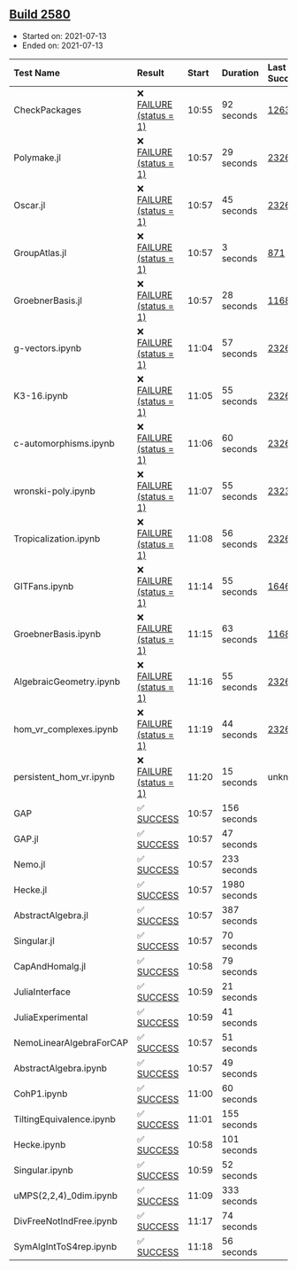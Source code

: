 ## [Build 2580](https://oscarci.mathematik.uni-kl.de/job/oscar-stable/2580/)

* Started on: 2021-07-13
* Ended on: 2021-07-13

| Test Name    | Result | Start | Duration | Last Success | First Failure |
|:-------------|:-------|:------|:---------|:-------------|:--------------|
| CheckPackages | ❌ [FAILURE (status = 1)](https://oscarci.mathematik.uni-kl.de/job/oscar-stable/2580/artifact/logs/build-2580/CheckPackages.log) | 10:55 | 92 seconds | [1263](https://oscarci.mathematik.uni-kl.de/job/oscar-stable/1263/) | [1264](https://oscarci.mathematik.uni-kl.de/job/oscar-stable/1264/) |
| Polymake.jl | ❌ [FAILURE (status = 1)](https://oscarci.mathematik.uni-kl.de/job/oscar-stable/2580/artifact/logs/build-2580/Polymake.jl.log) | 10:57 | 29 seconds | [2326](https://oscarci.mathematik.uni-kl.de/job/oscar-stable/2326/) | [2327](https://oscarci.mathematik.uni-kl.de/job/oscar-stable/2327/) |
| Oscar.jl | ❌ [FAILURE (status = 1)](https://oscarci.mathematik.uni-kl.de/job/oscar-stable/2580/artifact/logs/build-2580/Oscar.jl.log) | 10:57 | 45 seconds | [2326](https://oscarci.mathematik.uni-kl.de/job/oscar-stable/2326/) | [2327](https://oscarci.mathematik.uni-kl.de/job/oscar-stable/2327/) |
| GroupAtlas.jl | ❌ [FAILURE (status = 1)](https://oscarci.mathematik.uni-kl.de/job/oscar-stable/2580/artifact/logs/build-2580/GroupAtlas.jl.log) | 10:57 | 3 seconds | [871](https://oscarci.mathematik.uni-kl.de/job/oscar-stable/871/) | [872](https://oscarci.mathematik.uni-kl.de/job/oscar-stable/872/) |
| GroebnerBasis.jl | ❌ [FAILURE (status = 1)](https://oscarci.mathematik.uni-kl.de/job/oscar-stable/2580/artifact/logs/build-2580/GroebnerBasis.jl.log) | 10:57 | 28 seconds | [1168](https://oscarci.mathematik.uni-kl.de/job/oscar-stable/1168/) | [1169](https://oscarci.mathematik.uni-kl.de/job/oscar-stable/1169/) |
| g-vectors.ipynb | ❌ [FAILURE (status = 1)](https://oscarci.mathematik.uni-kl.de/job/oscar-stable/2580/artifact/logs/build-2580/g-vectors.ipynb.log) | 11:04 | 57 seconds | [2326](https://oscarci.mathematik.uni-kl.de/job/oscar-stable/2326/) | [2327](https://oscarci.mathematik.uni-kl.de/job/oscar-stable/2327/) |
| K3-16.ipynb | ❌ [FAILURE (status = 1)](https://oscarci.mathematik.uni-kl.de/job/oscar-stable/2580/artifact/logs/build-2580/K3-16.ipynb.log) | 11:05 | 55 seconds | [2326](https://oscarci.mathematik.uni-kl.de/job/oscar-stable/2326/) | [2327](https://oscarci.mathematik.uni-kl.de/job/oscar-stable/2327/) |
| c-automorphisms.ipynb | ❌ [FAILURE (status = 1)](https://oscarci.mathematik.uni-kl.de/job/oscar-stable/2580/artifact/logs/build-2580/c-automorphisms.ipynb.log) | 11:06 | 60 seconds | [2326](https://oscarci.mathematik.uni-kl.de/job/oscar-stable/2326/) | [2327](https://oscarci.mathematik.uni-kl.de/job/oscar-stable/2327/) |
| wronski-poly.ipynb | ❌ [FAILURE (status = 1)](https://oscarci.mathematik.uni-kl.de/job/oscar-stable/2580/artifact/logs/build-2580/wronski-poly.ipynb.log) | 11:07 | 55 seconds | [2323](https://oscarci.mathematik.uni-kl.de/job/oscar-stable/2323/) | [2324](https://oscarci.mathematik.uni-kl.de/job/oscar-stable/2324/) |
| Tropicalization.ipynb | ❌ [FAILURE (status = 1)](https://oscarci.mathematik.uni-kl.de/job/oscar-stable/2580/artifact/logs/build-2580/Tropicalization.ipynb.log) | 11:08 | 56 seconds | [2326](https://oscarci.mathematik.uni-kl.de/job/oscar-stable/2326/) | [2327](https://oscarci.mathematik.uni-kl.de/job/oscar-stable/2327/) |
| GITFans.ipynb | ❌ [FAILURE (status = 1)](https://oscarci.mathematik.uni-kl.de/job/oscar-stable/2580/artifact/logs/build-2580/GITFans.ipynb.log) | 11:14 | 55 seconds | [1646](https://oscarci.mathematik.uni-kl.de/job/oscar-stable/1646/) | [1647](https://oscarci.mathematik.uni-kl.de/job/oscar-stable/1647/) |
| GroebnerBasis.ipynb | ❌ [FAILURE (status = 1)](https://oscarci.mathematik.uni-kl.de/job/oscar-stable/2580/artifact/logs/build-2580/GroebnerBasis.ipynb.log) | 11:15 | 63 seconds | [1168](https://oscarci.mathematik.uni-kl.de/job/oscar-stable/1168/) | [1169](https://oscarci.mathematik.uni-kl.de/job/oscar-stable/1169/) |
| AlgebraicGeometry.ipynb | ❌ [FAILURE (status = 1)](https://oscarci.mathematik.uni-kl.de/job/oscar-stable/2580/artifact/logs/build-2580/AlgebraicGeometry.ipynb.log) | 11:16 | 55 seconds | [2326](https://oscarci.mathematik.uni-kl.de/job/oscar-stable/2326/) | [2327](https://oscarci.mathematik.uni-kl.de/job/oscar-stable/2327/) |
| hom_vr_complexes.ipynb | ❌ [FAILURE (status = 1)](https://oscarci.mathematik.uni-kl.de/job/oscar-stable/2580/artifact/logs/build-2580/hom_vr_complexes.ipynb.log) | 11:19 | 44 seconds | [2326](https://oscarci.mathematik.uni-kl.de/job/oscar-stable/2326/) | [2327](https://oscarci.mathematik.uni-kl.de/job/oscar-stable/2327/) |
| persistent_hom_vr.ipynb | ❌ [FAILURE (status = 1)](https://oscarci.mathematik.uni-kl.de/job/oscar-stable/2580/artifact/logs/build-2580/persistent_hom_vr.ipynb.log) | 11:20 | 15 seconds | unknown | unknown |
| GAP | ✅ [SUCCESS](https://oscarci.mathematik.uni-kl.de/job/oscar-stable/2580/artifact/logs/build-2580/GAP.log) | 10:57 | 156 seconds |  |  |
| GAP.jl | ✅ [SUCCESS](https://oscarci.mathematik.uni-kl.de/job/oscar-stable/2580/artifact/logs/build-2580/GAP.jl.log) | 10:57 | 47 seconds |  |  |
| Nemo.jl | ✅ [SUCCESS](https://oscarci.mathematik.uni-kl.de/job/oscar-stable/2580/artifact/logs/build-2580/Nemo.jl.log) | 10:57 | 233 seconds |  |  |
| Hecke.jl | ✅ [SUCCESS](https://oscarci.mathematik.uni-kl.de/job/oscar-stable/2580/artifact/logs/build-2580/Hecke.jl.log) | 10:57 | 1980 seconds |  |  |
| AbstractAlgebra.jl | ✅ [SUCCESS](https://oscarci.mathematik.uni-kl.de/job/oscar-stable/2580/artifact/logs/build-2580/AbstractAlgebra.jl.log) | 10:57 | 387 seconds |  |  |
| Singular.jl | ✅ [SUCCESS](https://oscarci.mathematik.uni-kl.de/job/oscar-stable/2580/artifact/logs/build-2580/Singular.jl.log) | 10:57 | 70 seconds |  |  |
| CapAndHomalg.jl | ✅ [SUCCESS](https://oscarci.mathematik.uni-kl.de/job/oscar-stable/2580/artifact/logs/build-2580/CapAndHomalg.jl.log) | 10:58 | 79 seconds |  |  |
| JuliaInterface | ✅ [SUCCESS](https://oscarci.mathematik.uni-kl.de/job/oscar-stable/2580/artifact/logs/build-2580/JuliaInterface.log) | 10:59 | 21 seconds |  |  |
| JuliaExperimental | ✅ [SUCCESS](https://oscarci.mathematik.uni-kl.de/job/oscar-stable/2580/artifact/logs/build-2580/JuliaExperimental.log) | 10:59 | 41 seconds |  |  |
| NemoLinearAlgebraForCAP | ✅ [SUCCESS](https://oscarci.mathematik.uni-kl.de/job/oscar-stable/2580/artifact/logs/build-2580/NemoLinearAlgebraForCAP.log) | 10:57 | 51 seconds |  |  |
| AbstractAlgebra.ipynb | ✅ [SUCCESS](https://oscarci.mathematik.uni-kl.de/job/oscar-stable/2580/artifact/logs/build-2580/AbstractAlgebra.ipynb.log) | 10:57 | 49 seconds |  |  |
| CohP1.ipynb | ✅ [SUCCESS](https://oscarci.mathematik.uni-kl.de/job/oscar-stable/2580/artifact/logs/build-2580/CohP1.ipynb.log) | 11:00 | 60 seconds |  |  |
| TiltingEquivalence.ipynb | ✅ [SUCCESS](https://oscarci.mathematik.uni-kl.de/job/oscar-stable/2580/artifact/logs/build-2580/TiltingEquivalence.ipynb.log) | 11:01 | 155 seconds |  |  |
| Hecke.ipynb | ✅ [SUCCESS](https://oscarci.mathematik.uni-kl.de/job/oscar-stable/2580/artifact/logs/build-2580/Hecke.ipynb.log) | 10:58 | 101 seconds |  |  |
| Singular.ipynb | ✅ [SUCCESS](https://oscarci.mathematik.uni-kl.de/job/oscar-stable/2580/artifact/logs/build-2580/Singular.ipynb.log) | 10:59 | 52 seconds |  |  |
| uMPS(2,2,4)_0dim.ipynb | ✅ [SUCCESS](https://oscarci.mathematik.uni-kl.de/job/oscar-stable/2580/artifact/logs/build-2580/uMPS-2-2-4-_0dim.ipynb.log) | 11:09 | 333 seconds |  |  |
| DivFreeNotIndFree.ipynb | ✅ [SUCCESS](https://oscarci.mathematik.uni-kl.de/job/oscar-stable/2580/artifact/logs/build-2580/DivFreeNotIndFree.ipynb.log) | 11:17 | 74 seconds |  |  |
| SymAlgIntToS4rep.ipynb | ✅ [SUCCESS](https://oscarci.mathematik.uni-kl.de/job/oscar-stable/2580/artifact/logs/build-2580/SymAlgIntToS4rep.ipynb.log) | 11:18 | 56 seconds |  |  |
